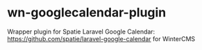 # wn-googlecalendar-plugin
Wrapper plugin for Spatie Laravel Google Calendar: https://github.com/spatie/laravel-google-calendar for WinterCMS
